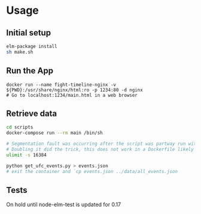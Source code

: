# Usage
## Initial setup
```bash
elm-package install
sh make.sh
```

## Run the App
```
docker run --name fight-timeline-nginx -v ${PWD}:/usr/share/nginx/html:ro -p 1234:80 -d nginx
# Go to localhost:1234/main.html in a web browser
```

## Retrieve data
```bash
cd scripts
docker-compose run --rm main /bin/sh

# Segmentation fault was occurring after the script was partway run with the default ulimit of 8192
# Doubling it did the trick, this does not work in a Dockerfile likely needs to be run in entrypoint script
ulimit -s 16384

python get_ufc_events.py > events.json
# exit the container and `cp events.json ../data/all_events.json
```
## Tests
On hold until node-elm-test is updated for 0.17
